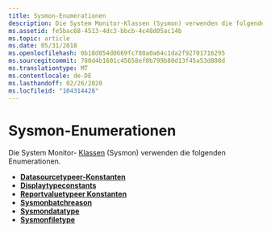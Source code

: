 ```yaml
---
title: Sysmon-Enumerationen
description: Die System Monitor-Klassen (Sysmon) verwenden die folgenden Enumerationen.
ms.assetid: fe5bac68-4513-4dc3-bbcb-4c48d05ac14b
ms.topic: article
ms.date: 05/31/2018
ms.openlocfilehash: 0b18d854d0669fc780a0a64c1da2f92701716295
ms.sourcegitcommit: 780d4b1601c45658ef0b799b80d13f45a53d808d
ms.translationtype: MT
ms.contentlocale: de-DE
ms.lasthandoff: 02/26/2020
ms.locfileid: "104314428"
---
```

# <a name="sysmon-enumerations"></a>Sysmon-Enumerationen

Die System Monitor- [Klassen](sysmon-classes.md) (Sysmon) verwenden die folgenden Enumerationen.

-   [**Datasourcetypeer-Konstanten**](/windows/win32/api/isysmon/ne-isysmon-datasourcetypeconstants)
-   [**Displaytypeconstants**](/windows/win32/api/isysmon/ne-isysmon-displaytypeconstants)
-   [**Reportvaluetypeer Konstanten**](/windows/win32/api/isysmon/ne-isysmon-reportvaluetypeconstants)
-   [**Sysmonbatchreason**](/windows/win32/api/isysmon/ne-isysmon-sysmonbatchreason)
-   [**Sysmondatatype**](/windows/win32/api/isysmon/ne-isysmon-sysmondatatype)
-   [**Sysmonfiletype**](/windows/win32/api/isysmon/ne-isysmon-sysmonfiletype)

 

 




